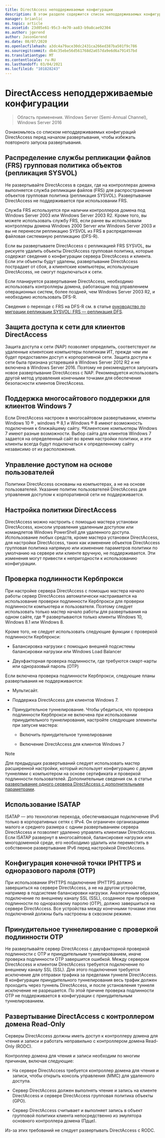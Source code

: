 ```yaml
---
title: DirectAccess неподдерживаемые конфигурации
description: В этом разделе содержится список неподдерживаемых конфигураций DirectAccess в Windows Server 2016.
manager: brianlic
ms.topic: article
ms.assetid: 23d05e61-95c3-4e70-aa83-b9a8cae92304
ms.author: jgerend
author: JasonGerend
ms.date: 08/07/2020
ms.openlocfilehash: a3dc4a79ace30dc2431ca266ed387ba501f9c786
ms.sourcegitcommit: db4c35ebe56d561768d2a657da9e6d6a791457bd
ms.translationtype: MT
ms.contentlocale: ru-RU
ms.lasthandoff: 03/04/2021
ms.locfileid: "101828243"
---
```

# <a name="directaccess-unsupported-configurations"></a>DirectAccess неподдерживаемые конфигурации

>Область применения. Windows Server (Semi-Annual Channel), Windows Server 2016

Ознакомьтесь со списком неподдерживаемых конфигураций DirectAccess перед началом развертывания, чтобы избежать повторного запуска развертывания.

## <a name="file-replication-service-frs-distribution-of-group-policy-objects-sysvol-replications"></a><a name="bkmk_frs"></a>Распределение службы репликации файлов (FRS) групповая политика объектов (репликация SYSVOL)
Не развертывайте DirectAccess в средах, где на контроллерах домена выполняется служба репликации файлов (FRS) для распространения объектов групповая политика (репликация SYSVOL). Развертывание DirectAccess не поддерживается при использовании FRS.

Служба FRS используется при наличии контроллеров домена под Windows Server 2003 или Windows Server 2003 R2. Кроме того, вы можете использовать службу FRS, если ранее вы использовали контроллеры домена Windows 2000 Server или Windows Server 2003 и вы не перенесли репликацию SYSVOL из FRS в распределенная файловая системаную репликацию (DFS-R).

Если вы развертываете DirectAccess с репликацией FRS SYSVOL, вы рискуете удалить объекты DirectAccess групповая политика, которые содержат сведения о конфигурации сервера DirectAccess и клиента. Если эти объекты будут удалены, развертывание DirectAccess пострадает от сбоя, а клиентские компьютеры, использующие DirectAccess, не смогут подключаться к сети.

Если планируется развертывание DirectAccess, необходимо использовать контроллеры домена, работающие под управлением операционных систем, более поздней, чем Windows Server 2003 R2, и необходимо использовать DFS-R.

Сведения о переходе с FRS на DFS-R см. в статье [руководство по миграции репликации SYSVOL: FRS — репликация DFS](../../../storage/dfs-replication/migrate-sysvol-to-dfsr.md).

## <a name="network-access-protection-for-directaccess-clients"></a><a name="bkmk_nap"></a>Защита доступа к сети для клиентов DirectAccess
Защита доступа к сети (NAP) позволяет определить, соответствуют ли удаленные клиентские компьютеры политикам ИТ, прежде чем им будет предоставлен доступ к корпоративной сети. Защита доступа к сети была признана устаревшей в Windows Server 2012 R2 и не включена в Windows Server 2016. Поэтому не рекомендуется запускать новое развертывание DirectAccess с NAP. Рекомендуется использовать другой метод управления конечными точками для обеспечения безопасности клиентов DirectAccess.

## <a name="multisite-support-for-windows-7-clients"></a><a name="bkmk_multi"></a>Поддержка многосайтового поддержки для клиентов Windows 7
Если DirectAccess настроен в многосайтовом развертывании, клиенты Windows 10 &reg; , windows &reg; 8,1 и Windows &reg; 8 имеют возможность подключения к ближайшему сайту.  &reg;Клиентские компьютеры Windows 7 имеют разные возможности. Выбор сайта для клиентов Windows 7 задается на определенный сайт во время настройки политики, и эти клиенты всегда будут подключаться к определенному сайту независимо от их расположения.

## <a name="user-based-access-control"></a><a name="bkmk_user"></a>Управление доступом на основе пользователей
Политики DirectAccess основаны на компьютерах, а не на основе пользователей. Указание политик пользователей DirectAccess для управления доступом к корпоративной сети не поддерживается.

## <a name="customizing-directaccess-policy"></a><a name="bkmk_policy"></a>Настройка политики DirectAccess
DirectAccess можно настроить с помощью мастера установки DirectAccess, консоли управления удаленным доступом или командлетов Windows PowerShell для удаленного доступа. Использование любых средств, кроме мастера установки DirectAccess, для настройки DirectAccess, таких как изменение объектов DirectAccess групповая политика напрямую или изменение параметров политики по умолчанию на сервере или клиенте вручную, не поддерживается. Эти изменения могут привести к непригодности к использованию конфигурации.

## <a name="kerbproxy-authentication"></a><a name="bkmk_kerb"></a>Проверка подлинности Кербпрокси
При настройке сервера DirectAccess с помощью мастера начало работы сервер DirectAccess автоматически настраивается на использование проверки подлинности Кербпрокси для проверки подлинности компьютера и пользователя. Поэтому следует использовать только мастер начало работы для развертывания на одном сайте, где &reg; развертываются только клиенты Windows 10, Windows 8.1 или Windows 8.

Кроме того, не следует использовать следующие функции с проверкой подлинности Кербпрокси:

-   Балансировка нагрузки с помощью внешней подсистемы балансировки нагрузки или Windows Load Balancer

-   Двухфакторная проверка подлинности, где требуются смарт-карты или одноразовый пароль (OTP)

Если включена проверка подлинности Кербпрокси, следующие планы развертывания не поддерживаются:

-   Мультисайт.

-   Поддержка DirectAccess для клиентов Windows 7.

-   Принудительное туннелирование. Чтобы убедиться, что проверка подлинности Кербпрокси не включена при использовании принудительного туннелирования, настройте следующие элементы при запуске мастера:

    -   Включить принудительное туннелирование

    -   Включение DirectAccess для клиентов Windows 7

> [!NOTE]
> Для предыдущих развертываний следует использовать мастер расширенной настройки, который использует конфигурацию с двумя туннелями с компьютером на основе сертификата и проверкой подлинности пользователей. Дополнительные сведения см. в статье [развертывание одного сервера DirectAccess с дополнительными параметрами](../../remote-access/directaccess/single-server-advanced/Deploy-a-Single-DirectAccess-Server-with-Advanced-Settings.md).

## <a name="using-isatap"></a><a name="bkmk_isa"></a>Использование ISATAP
ISATAP — это технология перехода, обеспечивающая подключение IPv6 только в корпоративных сетях с IPv4. Он ограничен организациями малого и среднего размера с одним развертыванием сервера DirectAccess и позволяет удаленно управлять клиентами DirectAccess. Если ISATAP развернут в многосайтовой, балансировке нагрузки или многодоменной среде, его необходимо удалить или переместить в собственное развертывание IPv6 перед настройкой DirectAccess.

## <a name="iphttps-and-one-time-password-otp-endpoint-configuration"></a><a name="bkmk_iphttps"></a>Конфигурация конечной точки IPHTTPS и одноразового пароля (OTP)
При использовании IPHTTPS подключение IPHTTPS должно завершиться на сервере DirectAccess, а не на другом устройстве, например в подсистеме балансировки нагрузки. Аналогичным образом, подключение по внешнему каналу SSL (SSL), созданное при проверке подлинности по одноразовому паролю (OTP), должно завершиться на сервере DirectAccess. Все устройства между конечными точками этих подключений должны быть настроены в сквозном режиме.

## <a name="force-tunnel-with-otp-authentication"></a><a name="bkmk_ft"></a>Принудительное туннелирование с проверкой подлинности OTP
Не развертывайте сервер DirectAccess с двухфакторной проверкой подлинности с OTP и принудительным туннелированием, иначе проверка подлинности OTP завершится ошибкой. Между сервером DirectAccess и клиентом DirectAccess требуется подключение по внешнему каналу SSL (SSL). Для этого подключения требуется исключение для отправки трафика за пределами туннеля DirectAccess. В конфигурации принудительного туннелирования весь трафик должен проходить через туннель DirectAccess, и после установления туннеля исключение не разрешается. По этой причине проверка подлинности OTP не поддерживается в конфигурации с принудительным туннелированием.

## <a name="deploying-directaccess-with-a-read-only-domain-controller"></a><a name="bkmk_rodc"></a>Развертывание DirectAccess с контроллером домена Read-Only
Серверы DirectAccess должны иметь доступ к контроллеру домена для чтения и записи и работать неправильно с контроллером домена Read-Only (RODC).

Контроллер домена для чтения и записи необходим по многим причинам, включая следующие:

-   На сервере DirectAccess требуется контроллер домена для чтения и записи, чтобы открыть консоль управления (MMC) для удаленного доступа.

-   Сервер DirectAccess должен выполнять чтение и запись на клиенте DirectAccess и сервере DirectAccess групповая политика объекты (GPO).

-   Сервер DirectAccess считывает и выполняет запись в объект групповой политики клиента непосредственно из эмулятора основного контроллера домена (Пдце).

Из-за этих требований не следует развертывать DirectAccess с RODC.

